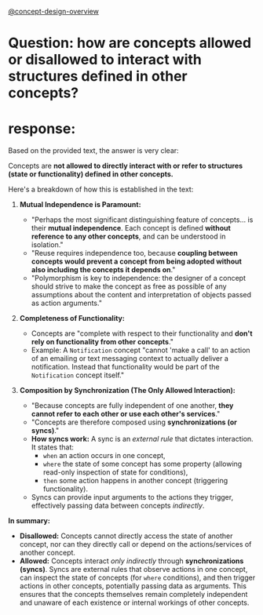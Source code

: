 [@concept-design-overview](../background/concept-design-overview.md)

# Question: how are concepts allowed or disallowed to interact with structures defined in other concepts?
# response:

Based on the provided text, the answer is very clear:

Concepts are **not allowed to directly interact with or refer to structures (state or functionality) defined in other concepts.**

Here's a breakdown of how this is established in the text:

1.  **Mutual Independence is Paramount:**
    *   "Perhaps the most significant distinguishing feature of concepts... is their **mutual independence**. Each concept is defined **without reference to any other concepts**, and can be understood in isolation."
    *   "Reuse requires independence too, because **coupling between concepts would prevent a concept from being adopted without also including the concepts it depends on**."
    *   "Polymorphism is key to independence: the designer of a concept should strive to make the concept as free as possible of any assumptions about the content and interpretation of objects passed as action arguments."

2.  **Completeness of Functionality:**
    *   Concepts are "complete with respect to their functionality and **don't rely on functionality from other concepts**."
    *   Example: A `Notification` concept "cannot 'make a call' to an action of an emailing or text messaging context to actually deliver a notification. Instead that functionality would be part of the `Notification` concept itself."

3.  **Composition by Synchronization (The Only Allowed Interaction):**
    *   "Because concepts are fully independent of one another, **they cannot refer to each other or use each other's services**."
    *   "Concepts are therefore composed using **synchronizations (or syncs)**."
    *   **How syncs work:** A sync is an *external rule* that dictates interaction. It states that:
        *   `when` an action occurs in one concept,
        *   `where` the state of some concept has some property (allowing read-only inspection of state for conditions),
        *   `then` some action happens in another concept (triggering functionality).
    *   Syncs can provide input arguments to the actions they trigger, effectively passing data between concepts *indirectly*.

**In summary:**

*   **Disallowed:** Concepts cannot directly access the state of another concept, nor can they directly call or depend on the actions/services of another concept.
*   **Allowed:** Concepts interact *only indirectly* through **synchronizations (syncs)**. Syncs are external rules that observe actions in one concept, can inspect the state of concepts (for `where` conditions), and then trigger actions in other concepts, potentially passing data as arguments. This ensures that the concepts themselves remain completely independent and unaware of each existence or internal workings of other concepts.